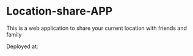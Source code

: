 # Location-share-APP
This is a web application to share your current location with friends and family
 
Deployed at:
  
 
